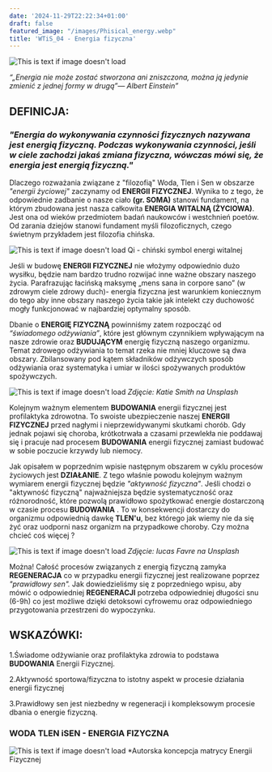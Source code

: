 ```yaml
---
date: '2024-11-29T22:22:34+01:00'
draft: false
featured_image: "/images/Phisical_energy.webp"
title: 'WTiS_04 - Energia fizyczna'
---
```

![This is text if image doesn't load](/images/EF2.png "nazwa")

*“„Energia nie może zostać stworzona ani zniszczona, można ją jedynie zmienić z jednej formy w drugą”— Albert Einstein”*

## **DEFINICJA:**

### *"Energia do wykonywania czynności fizycznych nazywana jest energią fizyczną. Podczas wykonywania czynności, jeśli w ciele zachodzi jakaś zmiana fizyczna, wówczas mówi się, że energia jest energią fizyczną."*

Dlaczego rozważania związane z "filozofią" Woda, Tlen i Sen w obszarze *"energii życiowej"* zaczynamy od **ENERGII FIZYCZNEJ**. Wynika to z tego, że odpowiednie zadbanie o nasze ciało **(gr. SOMA)** stanowi fundament, na którym zbudowana jest nasza całkowita **ENERGIA WITALNĄ (ŻYCIOWA)**. Jest ona od wieków przedmiotem badań naukowców i westchnień poetów. Od zarania dziejów stanowi fundament myśli filozoficznych, czego świetnym przykładem jest filozofia chińska.

![This is text if image doesn't load](/images/Qi.png "nazwa")
Qi - chiński symbol energi witalnej

Jeśli w budowę **ENERGII FIZYCZNEJ** nie włożymy odpowiednio dużo wysiłku, będzie nam bardzo trudno rozwijać inne ważne obszary naszego życia. Parafrazując łacińską maksymę „mens sana in corpore sano” (w zdrowym ciele zdrowy duch)- energia fizyczna jest warunkiem koniecznym do tego aby inne obszary naszego życia takie jak intelekt czy duchowość mogły funkcjonować w najbardziej optymalny sposób. 

Dbanie o **ENERGIĘ FIZYCZNĄ** powinniśmy zatem rozpocząć od *“świadomego odżywiania”*, które jest głównym czynnikiem wpływającym na nasze zdrowie oraz **BUDUJĄCYM** energię fizyczną naszego organizmu. Temat zdrowego odżywiania to temat rzeka nie mniej kluczowe są dwa obszary. Zbilansowany pod kątem składników odżywczych sposób odżywiania oraz systematyka i umiar w ilości spożywanych produktów spożywczych. 

![This is text if image doesn't load](/images/wtis04_odzywianie.jpg "nazwa")
*Zdjęcie: Katie Smith na Unsplash*

Kolejnym ważnym elementem **BUDOWANIA** energii fizycznej jest profilaktyka zdrowotna. To swoiste ubezpieczenie naszej **ENERGII FIZYCZNEJ** przed nagłymi i nieprzewidywanymi skutkami chorób. Gdy jednak pojawi się choroba, krótkotrwała a czasami przewlekła nie poddawaj się i pracuje nad procesem **BUDOWANIA** energii fizycznej zamiast budować w sobie poczucie krzywdy lub niemocy.



Jak opisałem w poprzednim wpisie następnym obszarem w cyklu procesów życiowych jest **DZIAŁANIE**. Z tego właśnie powodu kolejnym ważnym wymiarem energii fizycznej będzie *"aktywność fizyczna"*. Jeśli chodzi o "aktywność fizyczną" najważniejsza będzie systematyczność oraz różnorodność, które pozwolą prawidłowo spożytkować energie dostarczoną w czasie procesu **BUDOWANIA** . To w konsekwencji dostarczy do organizmu odpowiednią dawkę **TLEN'u**, bez którego jak wiemy nie da się żyć oraz uodporni nasz organizm na przypadkowe choroby. Czy można chcieć coś więcej ?

![This is text if image doesn't load](/images/Phisical_energy.webp "nazwa")
*Zdjęcie: Iucas Favre na Unsplash*

 Można! Całość procesów związanych z energią fizyczną zamyka **REGENERACJA** co w przypadku energii fizycznej jest realizowane poprzez *"prawidłowy sen".* Jak dowiedzieliśmy się z poprzedniego wpisu, aby mówić o odpowiedniej **REGENERACJI** potrzeba odpowiedniej długości snu (6-9h) co jest możliwe dzięki detoksowi cyfrowemu oraz odpowiedniego przygotowania przestrzeni do wypoczynku.

## **WSKAZÓWKI:**

1.Świadome odżywianie oraz profilaktyka zdrowia to podstawa **BUDOWANIA** Energii Fizycznej. 

2.Aktywność sportowa/fizyczna to istotny aspekt w procesie działania energii fizycznej

3.Prawidłowy sen jest niezbedny w regeneracji i kompleksowym procesie dbania o energie fizyczną.


### **WODA TLEN iSEN - ENERGIA FIZYCZNA**

![This is text if image doesn't load](/images/wtis04_matryca_EF.jpg "nazwa")
*Autorska koncepcja matrycy Energii Fizycznej

